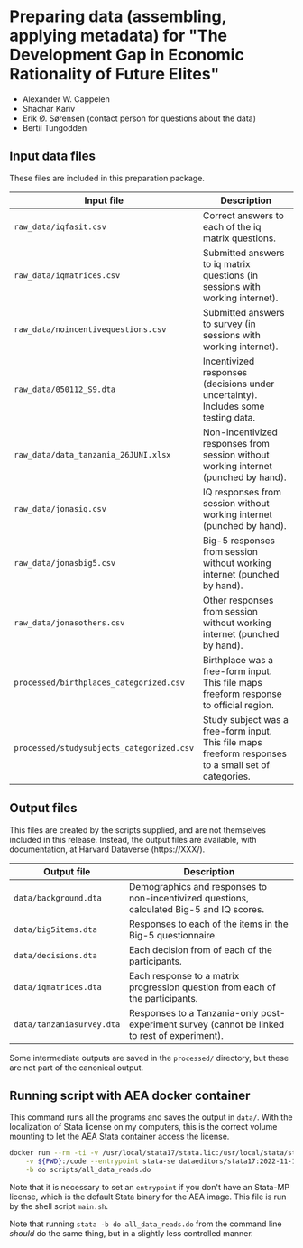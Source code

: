 # Preparing data (assembling, applying metadata) for "The Development Gap in Economic Rationality of Future Elites"

- Alexander W. Cappelen
- Shachar Kariv
- Erik Ø. Sørensen (contact person for questions about the data)
- Bertil Tungodden



## Input data files

These files are included in this preparation package.

| Input file | Description |
| --- | --- |
| `raw_data/iqfasit.csv` | Correct answers to each of the iq matrix questions. |
| `raw_data/iqmatrices.csv` | Submitted answers to iq matrix questions (in sessions with working internet). |
| `raw_data/noincentivequestions.csv` | Submitted answers to survey (in sessions with working internet). |
| `raw_data/050112_S9.dta` | Incentivized responses (decisions under uncertainty). Includes some testing data. |
| `raw_data/data_tanzania_26JUNI.xlsx` | Non-incentivized responses from session without working internet (punched by hand). |
| `raw_data/jonasiq.csv` | IQ responses from session without working internet (punched by hand). |
| `raw_data/jonasbig5.csv` | Big-5 responses from session without working internet (punched by hand). |
| `raw_data/jonasothers.csv` | Other responses from session without working internet (punched by hand). |
| `processed/birthplaces_categorized.csv` | Birthplace was a free-form input. This file maps freeform response to official region. |
| `processed/studysubjects_categorized.csv` | Study subject was a free-form input. This file maps freeform responses to a small set of categories. |

## Output files

This files are created by the scripts supplied, and are not themselves included
in this release. Instead, the output files are available, with documentation,
at Harvard Dataverse (https://XXX/).


| Output file | Description
| --- | --- |
| `data/background.dta` | Demographics and responses to non-incentivized questions, calculated Big-5 and IQ scores. |
| `data/big5items.dta`  | Responses to each of the items in the Big-5 questionnaire. |
| `data/decisions.dta`  | Each decision from of each of the participants. |
| `data/iqmatrices.dta` | Each response to a matrix progression question from each of the participants. |
| `data/tanzaniasurvey.dta` | Responses to a Tanzania-only post-experiment survey (cannot be linked to rest of experiment). |

Some intermediate outputs are saved in the  `processed/` directory, but these
are not part of the canonical output.

## Running script with AEA docker container

This command runs all the programs and saves the output in `data/`.
With the localization of Stata license on my computers, this is the
correct volume mounting to let the AEA Stata container access the license.

```sh
docker run --rm -ti -v /usr/local/stata17/stata.lic:/usr/local/stata/stata.lic \
    -v ${PWD}:/code --entrypoint stata-se dataeditors/stata17:2022-11-15 \
    -b do scripts/all_data_reads.do
```

Note that it is necessary to set an `entrypoint` if you don't have an Stata-MP license,
which is the default Stata binary for the AEA image.
This file is run by the shell script `main.sh`.

Note that running `stata -b do all_data_reads.do` from the command line
*should* do the same thing, but in a slightly less controlled manner.
